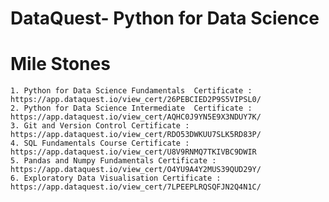 # DataQuest- Python for Data Science

   # Mile Stones

    1. Python for Data Science Fundamentals  Certificate : https://app.dataquest.io/view_cert/26PEBCIED2P9S5VIPSL0/
    2. Python for Data Science Intermediate  Certificate : https://app.dataquest.io/view_cert/AQHC0J9YN5E9X3NDUY7K/
    3. Git and Version Control Certificate : https://app.dataquest.io/view_cert/RDO53DWKUU7SLK5RD83P/
    4. SQL Fundamentals Course Certificate : https://app.dataquest.io/view_cert/U8V9RNMQ7TKIVBC9DWIR
    5. Pandas and Numpy Fundamentals Certificate : https://app.dataquest.io/view_cert/O4YU9A4Y2MUS39QUD29Y/
    6. Exploratory Data Visualisation Certificate : https://app.dataquest.io/view_cert/7LPEEPLRQSQFJN2Q4N1C/
